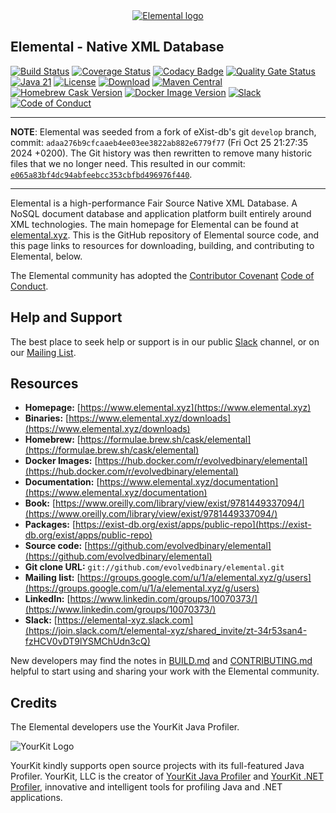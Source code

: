 <div align="center" id="logo">
<a href="https://www.elemental.xyz" target="_blank">
<img src="https://www.elemental.xyz/images/elemental-logo-horizontal-light.png" alt="Elemental logo"></img>
</a>
</div>

## Elemental - Native XML Database

[![Build Status](https://dl.circleci.com/status-badge/img/gh/evolvedbinary/elemental/tree/main.svg?style=svg)](https://dl.circleci.com/status-badge/redirect/gh/evolvedbinary/elemental/tree/main)
[![Coverage Status](https://coveralls.io/repos/github/evolvedbinary/elemental/badge.svg?branch=main)](https://coveralls.io/github/evolvedbinary/elemental?branch=main)
[![Codacy Badge](https://app.codacy.com/project/badge/Grade/4d074617e63d40839760a5e7b2ec4392?branch=main)](https://app.codacy.com/gh/evolvedbinary/elemental/dashboard?utm_source=gh&utm_medium=referral&utm_content=&utm_campaign=Badge_grade)
[![Quality Gate Status](https://sonarcloud.io/api/project_badges/measure?project=evolvedbinary_elemental&metric=alert_status)](https://sonarcloud.io/summary/new_code?id=evolvedbinary_elemental)
[![Java 21](https://img.shields.io/badge/java-21-blue.svg)](https://adoptopenjdk.net/)
[![License](https://img.shields.io/badge/license-BSL%201.1-blue.svg)](https://mariadb.com/bsl11/)
[![Download](https://img.shields.io/github/v/release/evolvedbinary/elemental.svg)](https://github.com/evolvedbinary/elemental/releases/)
[![Maven Central](https://img.shields.io/maven-central/v/xyz.elemental/elemental?logo=apachemaven&label=maven+central&color=green)](https://search.maven.org/search?q=g:xyz.elemental)
[![Homebrew Cask Version](https://img.shields.io/homebrew/cask/v/elemental?logo=homebrew&logoColor=white)](https://formulae.brew.sh/cask/elemental)
[![Docker Image Version](https://img.shields.io/docker/v/evolvedbinary/elemental?sort=semver&logo=docker&logoColor=white&label=docker)](https://hub.docker.com/r/evolvedbinary/elemental)
[![Slack](https://img.shields.io/badge/elemental-slack-3e103f.svg)](https://join.slack.com/t/elemental-xyz/shared_invite/zt-34r53san4-fzHCV0vDT9lYSMChUdn3cQ)
[![Code of Conduct](https://img.shields.io/badge/code%20of%20conduct-contributor%20covenant-%235e0d73.svg)](https://www.contributor-covenant.org/version/2/1/code_of_conduct.html)

---
**NOTE**: Elemental was seeded from a fork of eXist-db's git `develop` branch, commit: `adaa276b9cfcaaeb4ee03ee3822ab882e6779f77` (Fri Oct 25 21:27:35 2024 +0200). The Git history was then rewritten to remove many historic files that we no longer need. This resulted in our commit: [`e065a83bf4dc94abfeebcc353cbfbd496976f440`](https://github.com/evolvedbinary/elemental/commit/e065a83bf4dc94abfeebcc353cbfbd496976f440).

---

Elemental is a high-performance Fair Source Native XML Database. A NoSQL document database and application platform built entirely around XML technologies. The main homepage for Elemental can be found at [elemental.xyz](https://www.elemental.xyz "Elemental Website"). This is the GitHub repository of Elemental source code, and this page links to resources for downloading, building, and contributing to Elemental, below.

The Elemental community has adopted the [Contributor Covenant](https://www.contributor-covenant.org/) [Code of Conduct](https://www.contributor-covenant.org/version/2/1/code_of_conduct/).

## Help and Support

The best place to seek help or support is in our public [Slack](https://join.slack.com/t/elemental-xyz/shared_invite/zt-3290ginoh-lWocaoR3UMw7jghfrt~kFA) channel, or on our [Mailing List](https://groups.google.com/u/1/a/elemental.xyz/g/users).

## Resources

-   **Homepage:** [https://www.elemental.xyz](https://www.elemental.xyz)
-   **Binaries:** [https://www.elemental.xyz/downloads](https://www.elemental.xyz/downloads)
-   **Homebrew:** [https://formulae.brew.sh/cask/elemental](https://formulae.brew.sh/cask/elemental)
-   **Docker Images:** [https://hub.docker.com/r/evolvedbinary/elemental](https://hub.docker.com/r/evolvedbinary/elemental)
-   **Documentation:** [https://www.elemental.xyz/documentation](https://www.elemental.xyz/documentation)
-   **Book:** [https://www.oreilly.com/library/view/exist/9781449337094/](https://www.oreilly.com/library/view/exist/9781449337094/)
-   **Packages:** [https://exist-db.org/exist/apps/public-repo](https://exist-db.org/exist/apps/public-repo)
-   **Source code:** [https://github.com/evolvedbinary/elemental](https://github.com/evolvedbinary/elemental)
-   **Git clone URL:** `git://github.com/evolvedbinary/elemental.git`
-   **Mailing list:** [https://groups.google.com/u/1/a/elemental.xyz/g/users](https://groups.google.com/u/1/a/elemental.xyz/g/users)
-   **LinkedIn:** [https://www.linkedin.com/groups/10070373/](https://www.linkedin.com/groups/10070373/)
-   **Slack:** [https://elemental-xyz.slack.com](https://join.slack.com/t/elemental-xyz/shared_invite/zt-34r53san4-fzHCV0vDT9lYSMChUdn3cQ)



New developers may find the notes in [BUILD.md](https://github.com/evolvedbinary/elemental/blob/main/BUILD.md) and [CONTRIBUTING.md](https://github.com/evolvedbinary/elemental/blob/main/CONTRIBUTING.md) helpful to start using and sharing your work with the Elemental community.

## Credits

The Elemental developers use the YourKit Java Profiler.

<img src="https://www.yourkit.com/images/yklogo.png" alt="YourKit Logo"/>

YourKit kindly supports open source projects with its full-featured Java Profiler.
YourKit, LLC is the creator of <a href="https://www.yourkit.com/java/profiler/">YourKit Java Profiler</a>
and <a href="https://www.yourkit.com/.net/profiler/">YourKit .NET Profiler</a>,
innovative and intelligent tools for profiling Java and .NET applications.
